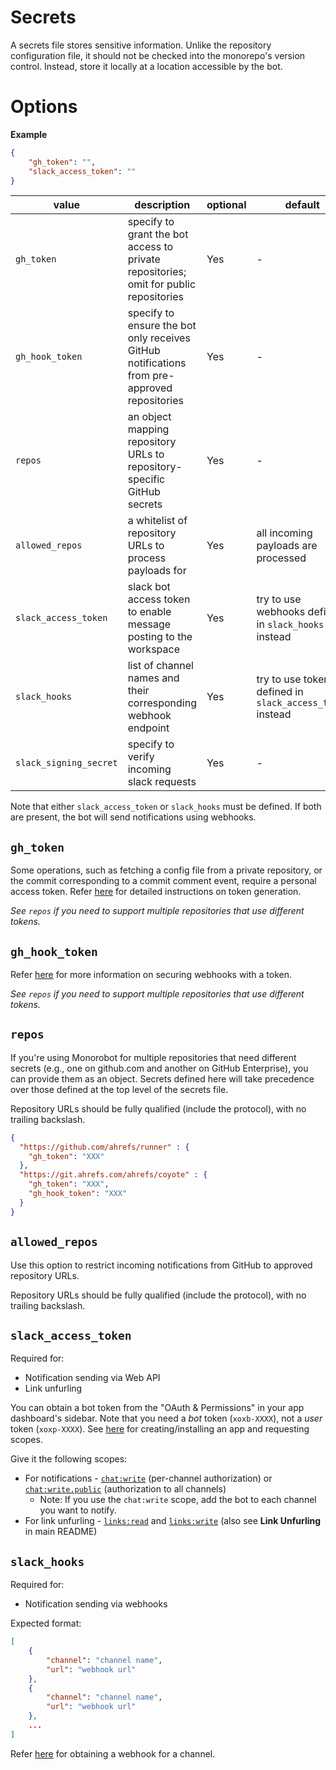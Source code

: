 # Secrets

A secrets file stores sensitive information. Unlike the repository configuration file, it should not be checked into the monorepo's version control. Instead, store it locally at a location accessible by the bot.

# Options

**Example**

```json
{
    "gh_token": "",
    "slack_access_token": ""
}
```

| value | description | optional | default |
|-|-|-|-|
| `gh_token` | specify to grant the bot access to private repositories; omit for public repositories | Yes | - |
| `gh_hook_token` | specify to ensure the bot only receives GitHub notifications from pre-approved repositories | Yes | - |
| `repos` | an object mapping repository URLs to repository-specific GitHub secrets | Yes | - |
| `allowed_repos` | a whitelist of repository URLs to process payloads for | Yes | all incoming payloads are processed |
| `slack_access_token` | slack bot access token to enable message posting to the workspace | Yes | try to use webhooks defined in `slack_hooks` instead |
| `slack_hooks` | list of channel names and their corresponding webhook endpoint | Yes | try to use token defined in `slack_access_token` instead |
| `slack_signing_secret` | specify to verify incoming slack requests | Yes | - |

Note that either `slack_access_token` or `slack_hooks` must be defined. If both are present, the bot will send notifications using webhooks.

## `gh_token`

Some operations, such as fetching a config file from a private repository, or the commit corresponding to a commit comment event, require a personal access token. Refer [here](https://docs.github.com/en/free-pro-team@latest/github/authenticating-to-github/creating-a-personal-access-token) for detailed instructions on token generation.

*See `repos` if you need to support multiple repositories that use different tokens.*

## `gh_hook_token`

Refer [here](https://docs.github.com/en/free-pro-team@latest/developers/webhooks-and-events/securing-your-webhooks) for more information on securing webhooks with a token.

*See `repos` if you need to support multiple repositories that use different tokens.*

## `repos`

If you're using Monorobot for multiple repositories that need different secrets (e.g., one on github.com and another on GitHub Enterprise), you can provide them as an object. Secrets defined here will take precedence over those defined at the top level of the secrets file.

Repository URLs should be fully qualified (include the protocol), with no trailing backslash.

```json
{
  "https://github.com/ahrefs/runner" : {
    "gh_token": "XXX"
  },
  "https://git.ahrefs.com/ahrefs/coyote" : {
    "gh_token": "XXX",
    "gh_hook_token": "XXX"
  }
}
```

## `allowed_repos`

Use this option to restrict incoming notifications from GitHub to approved repository URLs.

Repository URLs should be fully qualified (include the protocol), with no trailing backslash.

## `slack_access_token`

Required for:
- Notification sending via Web API
- Link unfurling

You can obtain a bot token from the "OAuth & Permissions" in your app dashboard's sidebar. Note that you need a *bot* token (`xoxb-XXXX`), not a *user* token (`xoxp-XXXX`).
See [here](https://api.slack.com/authentication/basics#start) for creating/installing an app and requesting scopes.

Give it the following scopes:
- For notifications - [`chat:write`](https://api.slack.com/scopes/chat:write) (per-channel authorization) or [`chat:write.public`](https://api.slack.com/scopes/chat:write.public) (authorization to all channels)
    - Note: If you use the `chat:write` scope, add the bot to each channel you want to notify.
- For link unfurling - [`links:read`](https://api.slack.com/scopes/links:read) and [`links:write`](https://api.slack.com/scopes/links:write) (also see **Link Unfurling** in main README)

## `slack_hooks`

Required for:
- Notification sending via webhooks

Expected format:

```json
[
    {
        "channel": "channel name",
        "url": "webhook url"
    },
    {
        "channel": "channel name",
        "url": "webhook url"
    },
    ...
]
```

Refer [here](https://api.slack.com/messaging/webhooks) for obtaining a webhook for a channel.
